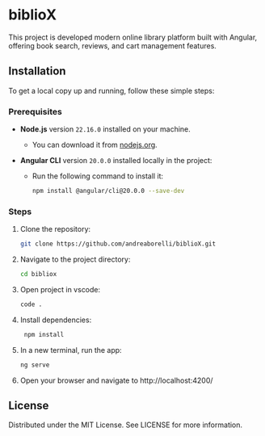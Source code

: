 # biblioX

This project is developed modern online library platform built with Angular, offering book search, reviews, and cart management features.

## Installation

To get a local copy up and running, follow these simple steps:

### Prerequisites

- **Node.js** version `22.16.0` installed on your machine.
  - You can download it from [nodejs.org](https://nodejs.org/).

- **Angular CLI** version `20.0.0` installed locally in the project:
  - Run the following command to install it:
    ```sh
    npm install @angular/cli@20.0.0 --save-dev

### Steps

1. Clone the repository:
   ```sh
   git clone https://github.com/andreaborelli/biblioX.git
2. Navigate to the project directory:
   ```sh
   cd bibliox
3. Open project in vscode:
   ```sh
   code .
4. Install dependencies:
   ```sh
    npm install
5. In a new terminal, run the app:
   ```sh
   ng serve
6. Open your browser and navigate to http://localhost:4200/


## License
Distributed under the MIT License. See LICENSE for more information.
